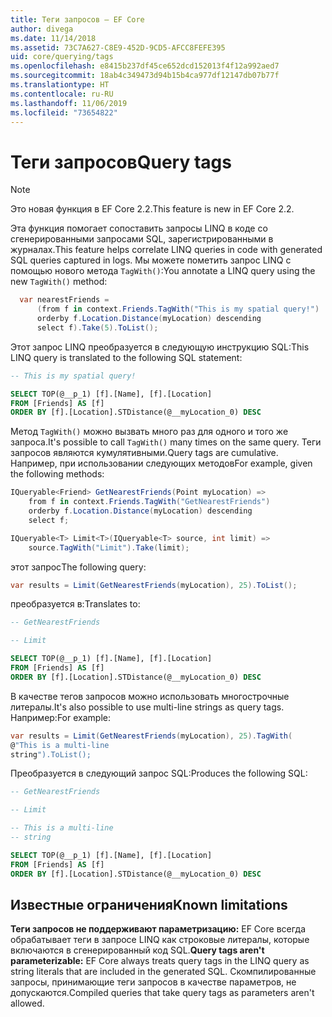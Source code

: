 ```yaml
---
title: Теги запросов — EF Core
author: divega
ms.date: 11/14/2018
ms.assetid: 73C7A627-C8E9-452D-9CD5-AFCC8FEFE395
uid: core/querying/tags
ms.openlocfilehash: e8415b237df45ce652dcd152013f4f12a992aed7
ms.sourcegitcommit: 18ab4c349473d94b15b4ca977df12147db07b77f
ms.translationtype: HT
ms.contentlocale: ru-RU
ms.lasthandoff: 11/06/2019
ms.locfileid: "73654822"
---
```

# <a name="query-tags"></a><span data-ttu-id="ff55e-102">Теги запросов</span><span class="sxs-lookup"><span data-stu-id="ff55e-102">Query tags</span></span>

> [!NOTE]
> <span data-ttu-id="ff55e-103">Это новая функция в EF Core 2.2.</span><span class="sxs-lookup"><span data-stu-id="ff55e-103">This feature is new in EF Core 2.2.</span></span>

<span data-ttu-id="ff55e-104">Эта функция помогает сопоставить запросы LINQ в коде со сгенерированными запросами SQL, зарегистрированными в журналах.</span><span class="sxs-lookup"><span data-stu-id="ff55e-104">This feature helps correlate LINQ queries in code with generated SQL queries captured in logs.</span></span>
<span data-ttu-id="ff55e-105">Мы можете пометить запрос LINQ с помощью нового метода `TagWith()`:</span><span class="sxs-lookup"><span data-stu-id="ff55e-105">You annotate a LINQ query using the new `TagWith()` method:</span></span>

``` csharp
  var nearestFriends =
      (from f in context.Friends.TagWith("This is my spatial query!")
      orderby f.Location.Distance(myLocation) descending
      select f).Take(5).ToList();
```

<span data-ttu-id="ff55e-106">Этот запрос LINQ преобразуется в следующую инструкцию SQL:</span><span class="sxs-lookup"><span data-stu-id="ff55e-106">This LINQ query is translated to the following SQL statement:</span></span>

``` sql
-- This is my spatial query!

SELECT TOP(@__p_1) [f].[Name], [f].[Location]
FROM [Friends] AS [f]
ORDER BY [f].[Location].STDistance(@__myLocation_0) DESC
```

<span data-ttu-id="ff55e-107">Метод `TagWith()` можно вызвать много раз для одного и того же запроса.</span><span class="sxs-lookup"><span data-stu-id="ff55e-107">It's possible to call `TagWith()` many times on the same query.</span></span>
<span data-ttu-id="ff55e-108">Теги запросов являются кумулятивными.</span><span class="sxs-lookup"><span data-stu-id="ff55e-108">Query tags are cumulative.</span></span>
<span data-ttu-id="ff55e-109">Например, при использовании следующих методов</span><span class="sxs-lookup"><span data-stu-id="ff55e-109">For example, given the following methods:</span></span>

``` csharp
IQueryable<Friend> GetNearestFriends(Point myLocation) =>
    from f in context.Friends.TagWith("GetNearestFriends")
    orderby f.Location.Distance(myLocation) descending
    select f;

IQueryable<T> Limit<T>(IQueryable<T> source, int limit) =>
    source.TagWith("Limit").Take(limit);
```

<span data-ttu-id="ff55e-110">этот запрос</span><span class="sxs-lookup"><span data-stu-id="ff55e-110">The following query:</span></span>

``` csharp
var results = Limit(GetNearestFriends(myLocation), 25).ToList();
```

<span data-ttu-id="ff55e-111">преобразуется в:</span><span class="sxs-lookup"><span data-stu-id="ff55e-111">Translates to:</span></span>

``` sql
-- GetNearestFriends

-- Limit

SELECT TOP(@__p_1) [f].[Name], [f].[Location]
FROM [Friends] AS [f]
ORDER BY [f].[Location].STDistance(@__myLocation_0) DESC
```

<span data-ttu-id="ff55e-112">В качестве тегов запросов можно использовать многострочные литералы.</span><span class="sxs-lookup"><span data-stu-id="ff55e-112">It's also possible to use multi-line strings as query tags.</span></span>
<span data-ttu-id="ff55e-113">Например:</span><span class="sxs-lookup"><span data-stu-id="ff55e-113">For example:</span></span>

``` csharp
var results = Limit(GetNearestFriends(myLocation), 25).TagWith(
@"This is a multi-line
string").ToList();
```

<span data-ttu-id="ff55e-114">Преобразуется в следующий запрос SQL:</span><span class="sxs-lookup"><span data-stu-id="ff55e-114">Produces the following SQL:</span></span>

``` sql
-- GetNearestFriends

-- Limit

-- This is a multi-line
-- string

SELECT TOP(@__p_1) [f].[Name], [f].[Location]
FROM [Friends] AS [f]
ORDER BY [f].[Location].STDistance(@__myLocation_0) DESC
```

## <a name="known-limitations"></a><span data-ttu-id="ff55e-115">Известные ограничения</span><span class="sxs-lookup"><span data-stu-id="ff55e-115">Known limitations</span></span>

<span data-ttu-id="ff55e-116">**Теги запросов не поддерживают параметризацию:** EF Core всегда обрабатывает теги в запросе LINQ как строковые литералы, которые включаются в сгенерированный код SQL.</span><span class="sxs-lookup"><span data-stu-id="ff55e-116">**Query tags aren't parameterizable:** EF Core always treats query tags in the LINQ query as string literals that are included in the generated SQL.</span></span>
<span data-ttu-id="ff55e-117">Скомпилированные запросы, принимающие теги запросов в качестве параметров, не допускаются.</span><span class="sxs-lookup"><span data-stu-id="ff55e-117">Compiled queries that take query tags as parameters aren't allowed.</span></span>
